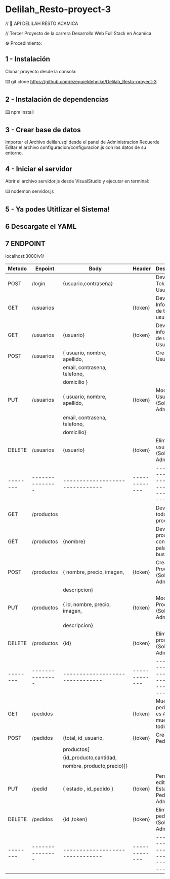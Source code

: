# Delilah_Resto-proyect-3

// 🔧 API DELILAH RESTO ACAMICA

// Tercer Proyecto de la carrera Desarrollo Web Full Stack en Acamica.

 ⚙️ Procedimiento:

 ## 1 - Instalación 

 Clonar proyecto desde la consola:

 ⌨️ git clone https://github.com/ezequieldehnike/Delilah_Resto-proyect-3


 ## 2 - Instalación de dependencias 

 ⌨️ npm install

 ## 3 - Crear base de datos 

 Importar el Archivo delilah.sql desde el panel de Administracion
 Recuerde Editar el archivo configuracion/configuracion.js con los datos de su entorno.

 ## 4 - Iniciar el servidor 

 Abrir el archivo servidor.js desde VisualStudio y ejecutar en terminal:

 ⌨️ nodemon servidor.js

 ## 5 - Ya podes Utitlizar el Sistema! 

 ## 6 Descargate el YAML

 ## 7 ENDPOINT

 localhost:3000/v1/

 | Metodo |    Enpoint    |             Body              |    Header   |                  Descripcion                   |
 |--------|---------------|-------------------------------|-------------|------------------------------------------------|
 |  POST  | /login        |{usuario,contraseña}		        |  	  	      | Devuelve el Token del Usuario                  |
 |  GET   | /usuarios     |                   		        |  {token}    | Devuelve Informacion de todos los usuarios     |
 |  GET   | /usuarios     |{usuario}    				          |  {token}    | Devuelve informacion de un Usuario 		         |
 |  POST  | /usuarios     |{ usuario, nombre, apellido,   |             | Crea un Usuario                                |
 |		    |		    	      |	email, contrasena, telefono,  |  		        |                                                |
 |		    |			          | domicilio  }          		    |             |					                                       |
 |   PUT  | /usuarios     |{ usuario, nombre, apellido,   |  {token}    | Modifica un Usuario      (Solo Admin)          |
 |        | 		          |email, contrasena, telefono,   |             |                                                |
 |		    |				        | domicilio}          		      |             |                                                |
 | DELETE | /usuarios     |{usuario}                      |  {token}    | Elimina un usuario       (Solo Admin)          |
 |--------|---------------|-------------------------------|-------------|------------------------------------------------|
 |   GET  | /productos    |                      	        |             | Devuelve todos los productos                   |
 |   GET  | /productos    | {nombre}               	      |             | Devuelve prod. que contenga la palabra buscada |
 |  POST  | /productos    |{ nombre, precio, imagen,      |  {token}    | Crea un Producto         (Solo Admin)          |
 |		    |	              |	descripcion}                  |             |                                                |
 |  PUT   | /productos    |{ id, nombre, precio, imagen,  |  {token}    | Modifica un Producto      (Solo Admin)         |
 |		    |	              |	descripcion}                  |             |                                                |
 | DELETE | /productos    |{id}	                  	      |  {token}    | Elimina un producto       (Solo Admin)         |
 |--------|---------------|-------------------------------|-------------|------------------------------------------------|
 |  GET   | /pedidos      |                      	        |  {token}    | Muestra pedidos(si es Admin muestra todos)     |
 |  POST  | /pedidos      |{total, id_usuario,            |  {token}    | Crea un Pedido                                 |
 |		    |               | productos[                    |             |                                                |
 |	      |               |{id_producto,cantidad,         |             |                                                |
 |	      |               | nombre_producto,precio}]}     |             |                                                |
 |		    |	              |             				          |             |                                                |
 |  PUT   | /pedid        |{ estado , id_pedido }         |  {token}    | Permite editar el Estado del Pedido(Solo Admin)|
 | DELETE | /pedidos      |{id ,token}	        	        |  {token}    | Elimina un pedido        (Solo Admin)          |
 |--------|---------------|-------------------------------|-------------|------------------------------------------------|
